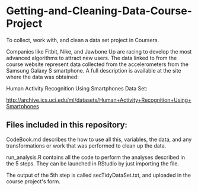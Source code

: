 # Getting-and-Cleaning-Data-Course-Project
To collect, work with, and clean a data set project in Coursera.

Companies like Fitbit, Nike, and Jawbone Up are racing to develop the most advanced algorithms to attract new users. The data linked to from the course website represent data collected from the accelerometers from the Samsung Galaxy S smartphone. A full description is available at the site where the data was obtained:

Human Activity Recognition Using Smartphones Data Set:

http://archive.ics.uci.edu/ml/datasets/Human+Activity+Recognition+Using+Smartphones

## Files included in this repository:

CodeBook.md describes the how to use all this, variables, the data, and any transformations or work that was performed to clean up the data.

run_analysis.R contains all the code to perform the analyses described in the 5 steps. They can be launched in RStudio by just importing the file.

The output of the 5th step is called secTidyDataSet.txt, and uploaded in the course project's form.
